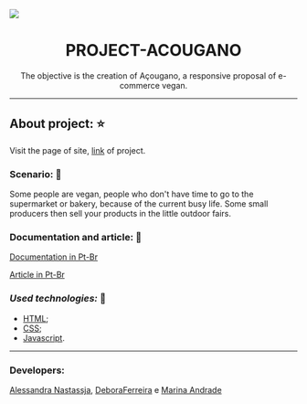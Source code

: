 ![](https://user-images.githubusercontent.com/27302446/81297962-77cb1900-904a-11ea-875f-f4677d2e6788.png)

<h1 align="center">PROJECT-ACOUGANO</h1>
<p align="center">The objective is the creation of Açougano, a responsive proposal of e-commerce vegan.</p>

*****
## About project: ⭐️
Visit the page of site, [link](https://alessandra-nastassja.github.io/PROJECT-ACOUGANO/) of project.

### Scenario: 📌
Some people are vegan, people who don't have time to go to the supermarket or bakery, because of the current busy life. Some small producers then sell your products in the little outdoor fairs. 

### Documentation and article: 📌
[Documentation in Pt-Br](https://www.dropbox.com/s/6krydk8jmczxawl/NOVA%20DOCUMENTA%C3%87%C3%83O%20A%C3%87OUGANO.docx?dl=0)

[Article in Pt-Br](https://www.dropbox.com/s/b5x2ykd35clwf5a/Simgetec%20A%C3%87OUGANO%20%283%29.docx?dl=0)

### *Used technologies:* 📌 

- [HTML]();
- [CSS]();
- [Javascript]().

*****
### Developers:
[Alessandra Nastassja](https://github.com/Alessandra-Nastassja),
[DeboraFerreira]() e
[Marina Andrade](https://github.com/MarinAndrade)
